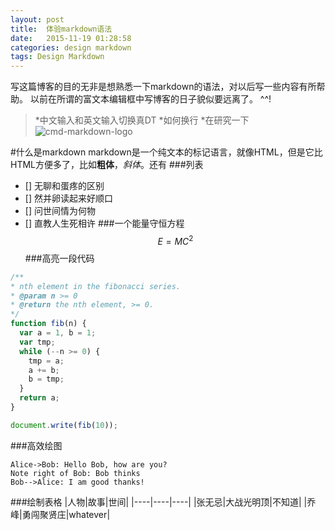 ```yaml
---
layout: post
title:  体验markdown语法
date:   2015-11-19 01:28:58
categories: design markdown
tags: Design Markdown
---
```


写这篇博客的目的无非是想熟悉一下markdown的语法，对以后写一些内容有所帮助。
以前在所谓的富文本编辑框中写博客的日子貌似要远离了。
^^!
> *中文输入和英文输入切换真DT
> *如何换行
> *在研究一下
![cmd-markdown-logo](https://www.zybuluo.com/static/img/logo.png)

#什么是markdown
markdown是一个纯文本的标记语言，就像HTML，但是它比HTML方便多了，比如**粗体**，*斜体*。还有
###列表
- [] 无聊和蛋疼的区别
- [] 然并卵读起来好顺口
- [] 问世间情为何物
- [] 直教人生死相许
###一个能量守恒方程
$$E=MC^2$$
###高亮一段代码

```javascript
/**
* nth element in the fibonacci series.
* @param n >= 0
* @return the nth element, >= 0.
*/
function fib(n) {
  var a = 1, b = 1;
  var tmp;
  while (--n >= 0) {
    tmp = a;
    a += b;
    b = tmp;
  }
  return a;
}

document.write(fib(10));
```
###高效绘图
```seq
Alice->Bob: Hello Bob, how are you?
Note right of Bob: Bob thinks
Bob-->Alice: I am good thanks!
```
###绘制表格
|人物|故事|世间|
|----|----|----|
|张无忌|大战光明顶|不知道|
|乔峰|勇闯聚贤庄|whatever|

